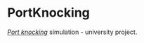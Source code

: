 # PortKnocking 

*[Port knocking](https://en.wikipedia.org/wiki/Port_knocking)* simulation - university project.
